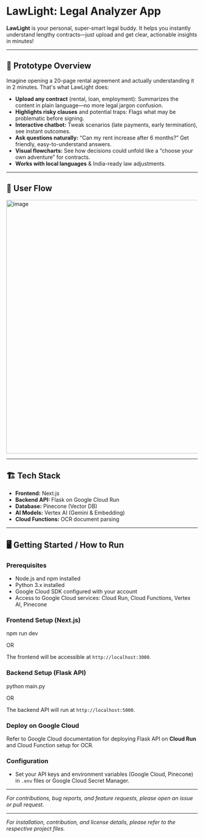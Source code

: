 # LawLight: Legal Analyzer App

**LawLight** is your personal, super-smart legal buddy. It helps you instantly understand lengthy contracts—just upload and get clear, actionable insights in minutes!

---

## 🚀 Prototype Overview

Imagine opening a 20-page rental agreement and actually understanding it in 2 minutes. That's what LawLight does:

- **Upload any contract** (rental, loan, employment): Summarizes the content in plain language—no more legal jargon confusion.
- **Highlights risky clauses** and potential traps: Flags what may be problematic before signing.
- **Interactive chatbot:** Tweak scenarios (late payments, early termination), see instant outcomes.
- **Ask questions naturally:** “Can my rent increase after 6 months?” Get friendly, easy-to-understand answers.
- **Visual flowcharts:** See how decisions could unfold like a “choose your own adventure” for contracts.
- **Works with local languages** & India-ready law adjustments.

---










## 🔄 User Flow

<img width="696" height="666" alt="image" src="https://github.com/user-attachments/assets/3f14d2f1-488c-4ced-ad3c-1440e47c30e3" />



---

## 🏗️ Tech Stack

- **Frontend:** Next.js  
- **Backend API:** Flask on Google Cloud Run  
- **Database:** Pinecone (Vector DB)  
- **AI Models:** Vertex AI (Gemini & Embedding)  
- **Cloud Functions:** OCR document parsing

---
## 🖥️ Getting Started / How to Run

### Prerequisites

- Node.js and npm installed  
- Python 3.x installed  
- Google Cloud SDK configured with your account  
- Access to Google Cloud services: Cloud Run, Cloud Functions, Vertex AI, Pinecone

### Frontend Setup (Next.js)
npm run dev

OR

The frontend will be accessible at `http://localhost:3000`.

### Backend Setup (Flask API)

python main.py

OR

The backend API will run at `http://localhost:5000`.

### Deploy on Google Cloud

Refer to Google Cloud documentation for deploying Flask API on **Cloud Run** and Cloud Function setup for OCR.

### Configuration

- Set your API keys and environment variables (Google Cloud, Pinecone) in `.env` files or Google Cloud Secret Manager.

---

*For contributions, bug reports, and feature requests, please open an issue or pull request.*

---



*For installation, contribution, and license details, please refer to the respective project files.*



